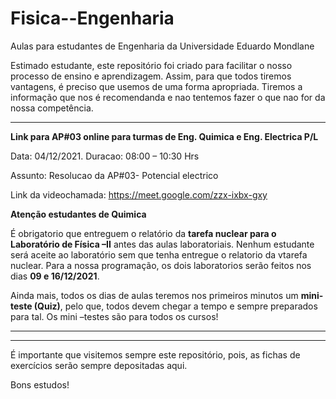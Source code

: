 # Fisica--Engenharia
Aulas para estudantes de Engenharia da Universidade Eduardo Mondlane

Estimado estudante, este repositório foi criado para facilitar o nosso processo de ensino e aprendizagem. Assim, para que todos tiremos vantagens, é preciso que usemos  de uma forma apropriada. Tiremos a informação que nos é recomendanda e nao tentemos fazer o que nao for da nossa competência.

---------------------------------------------------------------------------------------------------------------------------------------------------
**Link para AP#03 online para turmas de Eng. Quimica e Eng. Electrica P/L**

Data: 04/12/2021. Duracao:  08:00 – 10:30 Hrs

Assunto: Resolucao da AP#03- Potencial electrico

Link da videochamada: https://meet.google.com/zzx-ixbx-gxy


**Atenção estudantes de Quimica**

É obrigatorio que entreguem o relatório da **tarefa nuclear para o Laboratório de Física –II** antes das aulas laboratoriais. Nenhum estudante será aceite ao laboratório sem que tenha entregue o relatorio da vtarefa nuclear.
Para a nossa programação, os dois laboratorios serão feitos nos dias **09 e 16/12/2021**.

Ainda mais, todos os dias de aulas teremos nos primeiros minutos um **mini-teste (Quiz)**, pelo que, todos devem chegar a tempo e sempre preparados para tal. Os mini –testes são para todos os cursos!

--------------------------------------------------------------------------------------------------------------------------------------------





----------------------------------------------------------------------------------------------------------------------------------------------------------------------------
É importante que visitemos sempre este repositório, pois,  as fichas de exercícios serão sempre depositadas aqui.


Bons estudos!
